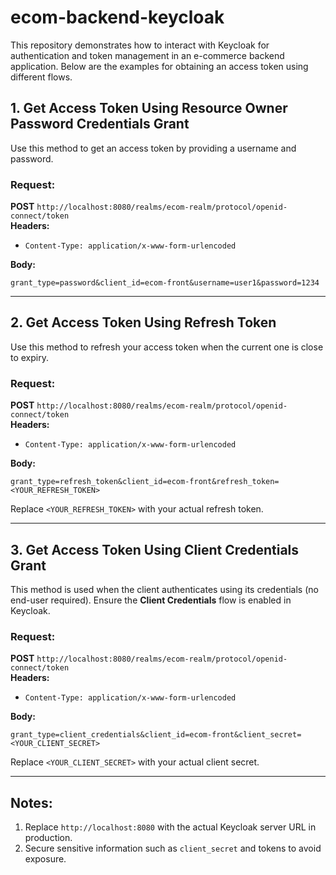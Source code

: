 # ecom-backend-keycloak

This repository demonstrates how to interact with Keycloak for authentication and token management in an e-commerce backend application. Below are the examples for obtaining an access token using different flows.

## 1. Get Access Token Using Resource Owner Password Credentials Grant
Use this method to get an access token by providing a username and password.

### Request:
**POST** `http://localhost:8080/realms/ecom-realm/protocol/openid-connect/token`  
**Headers:**
- `Content-Type: application/x-www-form-urlencoded`

**Body:**
```plaintext
grant_type=password&client_id=ecom-front&username=user1&password=1234
```

---

## 2. Get Access Token Using Refresh Token
Use this method to refresh your access token when the current one is close to expiry.

### Request:
**POST** `http://localhost:8080/realms/ecom-realm/protocol/openid-connect/token`  
**Headers:**
- `Content-Type: application/x-www-form-urlencoded`

**Body:**
```plaintext
grant_type=refresh_token&client_id=ecom-front&refresh_token=<YOUR_REFRESH_TOKEN>
```

Replace `<YOUR_REFRESH_TOKEN>` with your actual refresh token.

---

## 3. Get Access Token Using Client Credentials Grant
This method is used when the client authenticates using its credentials (no end-user required). Ensure the **Client Credentials** flow is enabled in Keycloak.

### Request:
**POST** `http://localhost:8080/realms/ecom-realm/protocol/openid-connect/token`  
**Headers:**
- `Content-Type: application/x-www-form-urlencoded`

**Body:**
```plaintext
grant_type=client_credentials&client_id=ecom-front&client_secret=<YOUR_CLIENT_SECRET>
```

Replace `<YOUR_CLIENT_SECRET>` with your actual client secret.

---

## Notes:
1. Replace `http://localhost:8080` with the actual Keycloak server URL in production.
2. Secure sensitive information such as `client_secret` and tokens to avoid exposure.
